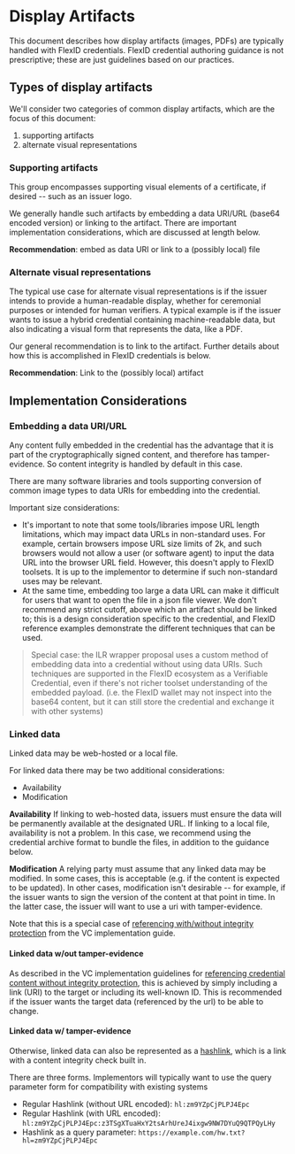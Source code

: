 # Display Artifacts

This document describes how display artifacts (images, PDFs) are typically handled with FlexID credentials. FlexID credential authoring guidance is not prescriptive; these are just guidelines based on our practices.

## Types of display artifacts
We'll consider two categories of common display artifacts, which are the focus of this document:
1. supporting artifacts
2. alternate visual representations

### Supporting artifacts
This group encompasses supporting visual elements of a certificate, if desired -- such as an issuer logo. 

We generally handle such artifacts by embedding a data URI/URL (base64 encoded version) or linking to the artifact. There are important implementation considerations, which are discussed at length below. 

**Recommendation**: embed as data URI or link to a (possibly local) file

### Alternate visual representations
The typical use case for alternate visual representations is if the issuer intends to provide a human-readable display, whether for ceremonial purposes or intended for human verifiers. A typical example is if the issuer wants to issue a hybrid credential containing machine-readable data, but also indicating a visual form that represents the data, like a PDF. 

Our general recommendation is to link to the artifact. Further details about how this is accomplished in FlexID credentials is below.

**Recommendation**: Link to the (possibly local) artifact

## Implementation Considerations

### Embedding a data URI/URL

Any content fully embedded in the credential has the advantage that it is part of the cryptographically signed content, and therefore has tamper-evidence. So content integrity is handled by default in this case.

There are many software libraries and tools supporting conversion of common image types to data URIs for embedding into the credential. 

Important size considerations:
- It's important to note that some tools/libraries impose URL length limitations, which may impact data URLs in non-standard uses. For example, certain browsers impose URL size limits of 2k, and such browsers would not allow a user (or software agent) to input the data URL into the browser URL field. However, this doesn't apply to FlexID toolsets. It is up to the implementor to determine if such non-standard uses may be relevant. 
- At the same time, embedding too large a data URL can make it difficult for users that want to open the file in a json file viewer. We don't recommend any strict cutoff, above which an artifact should be linked to; this is a design consideration specific to the credential, and FlexID reference examples demonstrate the different techniques that can be used.

> Special case: the ILR wrapper proposal uses a custom method of embedding data into a credential without using data URIs. Such techniques are supported in the FlexID ecosystem as a Verifiable Credential, even if there's not richer toolset understanding of the embedded payload. (i.e. the FlexID wallet may not inspect into the base64 content, but it can still store the credential and exchange it with other systems)

### Linked data

Linked data may be web-hosted or a local file.

For linked data there may be two additional considerations:
- Availability
- Modification 

**Availability**
If linking to web-hosted data, issuers must ensure the data will be permanently available at the designated URL. If linking to a local file, availability is not a problem. In this case, we recommend using the credential archive format to bundle the files, in addition to the guidance below.

**Modification**
A relying party must assume that any linked data may be modified. In some cases, this is acceptable (e.g. if the content is expected to be updated). In other cases, modification isn't desirable -- for example, if the issuer wants to sign the version of the content at that point in time. In the latter case, the issuer will want to use a uri with tamper-evidence.

Note that this is a special case of [referencing with/without integrity protection](https://www.w3.org/TR/vc-imp-guide/#referencing-other-credentials) from the VC implementation guide.


#### Linked data w/out tamper-evidence
As described in the VC implementation guidelines for [referencing credential content without integrity protection](https://www.w3.org/TR/vc-imp-guide/#referencing-credentials-without-integrity-protection), this is achieved by simply including a link (URI) to the target or including its well-known ID. This is recommended if the issuer wants the target data (referenced by the url) to be able to change.

#### Linked data w/ tamper-evidence

Otherwise, linked data can also be represented as a [hashlink](https://github.com/digitalbazaar/hashlink), which is a link with a content integrity check built in. 

There are three forms. Implementors will typically want to use the query parameter form for compatibility with existing systems

- Regular Hashlink (without URL encoded): `hl:zm9YZpCjPLPJ4Epc`
- Regular Hashlink (with URL encoded): `hl:zm9YZpCjPLPJ4Epc:z3TSgXTuaHxY2tsArhUreJ4ixgw9NW7DYuQ9QTPQyLHy`
- Hashlink as a query parameter: `https://example.com/hw.txt?hl=zm9YZpCjPLPJ4Epc`




